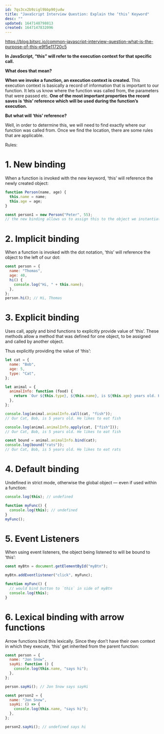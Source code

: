 ```yaml
---
id: 7qs3cx2b9zigl9bbp90judw
title: "JavaScript Interview Question: Explain the ‘this’ Keyword"
desc: ""
updated: 1647148798813
created: 1647147832096
---
```


https://blog.bitsrc.io/common-javascript-interview-question-what-is-the-purpose-of-this-e9f5e11720c5

**In JavaScript, “this” will refer to the execution context for that specific call.**

**What does that mean?**

**When we invoke a function, an execution context is created.** This execution context is basically a record of information that is important to our function. It lets us know where the function was called from, the parameters that were passed etc. **One of the most important properties the record saves is ‘this’ reference which will be used during the function’s execution.**

**But what will ‘this’ reference?**

Well, in order to determine this, we will need to find exactly where our function was called from. Once we find the location, there are some rules that are applicable.

Rules:

# 1. New binding

When a function is invoked with the new keyword, ‘this’ will reference the newly created object:

```javascript
function Person(name, age) {
  this.name = name;
  this.age = age;
}

const person1 = new Person("Peter", 55);
// the new binding allows us to assign this to the object we instantiate
```

# 2. Implicit binding

When a function is invoked with the dot notation, ‘this’ will reference the object to the left of our dot:

```javascript
const person = {
  name: "Thomas",
  age: 40,
  hi() {
    console.log("Hi, " + this.name);
  },
};
person.hi(); // Hi, Thomas
```

# 3. Explicit binding

Uses call, apply and bind functions to explicitly provide value of ‘this’. These methods allow a method that was defined for one object, to be assigned and called by another object.

Thus explicitly providing the value of ‘this’:

```javascript
let cat = {
  name: "Bob",
  age: 5,
  type: "Cat",
};

let animal = {
  animalInfo: function (food) {
    return `Our ${this.type}, ${this.name}, is ${this.age} years old. He likes to eat ${food}`;
  },
};

console.log(animal.animalInfo.call(cat, "fish"));
// Our Cat, Bob, is 5 years old. He likes to eat fish

console.log(animal.animalInfo.apply(cat, ["fish"]));
// Our Cat, Bob, is 5 years old. He likes to eat fish

const bound = animal.animalInfo.bind(cat);
console.log(bound("rats"));
// Our Cat, Bob, is 5 years old. He likes to eat rats
```

# 4. Default binding

Undefined in strict mode, otherwise the global object — even if used within a function:

```javascript
console.log(this); // undefined

function myFunc() {
  console.log(this); // undefined
}
myFunc();
```

# 5. Event Listeners

When using event listeners, the object being listened to will be bound to ‘this’:

```javascript
const myBtn = document.getElementById("myBtn");

myBtn.addEventlistener("click", myFunc);

function myFunc() {
  // would bind button to `this` in side of myBtn
  console.log(this);
}
```

# 6. Lexical binding with arrow functions

Arrow functions bind this lexically. Since they don’t have their own context in which they execute, ‘this’ get inherited from the parent function:

```javascript
const person = {
  name: "Jon Snow",
  sayHi: function () {
    console.log(this.name, "says hi");
  },
};

person.sayHi(); // Jon Snow says sayHi

const person2 = {
  name: "Jon Snow",
  sayHi: () => {
    console.log(this.name, "says hi");
  },
};

person2.sayHi(); // undefined says hi
```
